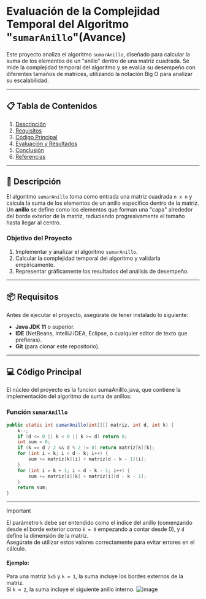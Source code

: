# Evaluación de la Complejidad Temporal del Algoritmo "`sumarAnillo`"(Avance)

Este proyecto analiza el algoritmo `sumarAnillo`, diseñado para calcular la suma de los elementos de un "anillo" dentro de una matriz cuadrada. Se mide la complejidad temporal del algoritmo y se evalúa su desempeño con diferentes tamaños de matrices, utilizando la notación Big O para analizar su escalabilidad.

---

## 📋 Tabla de Contenidos

1. [Descripción](#descripción)
2. [Requisitos](#requisitos)
3. [Código Principal](#código-principal)
4. [Evaluación y Resultados](#evaluación-y-resultados)
5. [Conclusión](#conclusión)
6. [Referencias](#referencias)

---

## 📝 Descripción

El algoritmo `sumarAnillo` toma como entrada una matriz cuadrada `n x n` y calcula la suma de los elementos de un anillo específico dentro de la matriz. Un **anillo** se define como los elementos que forman una "capa" alrededor del borde exterior de la matriz, reduciendo progresivamente el tamaño hasta llegar al centro.

### Objetivo del Proyecto

1. Implementar y analizar el algoritmo `sumarAnillo`.
2. Calcular la complejidad temporal del algoritmo y validarla empíricamente.
3. Representar gráficamente los resultados del análisis de desempeño.

---

## 📦 Requisitos

Antes de ejecutar el proyecto, asegúrate de tener instalado lo siguiente:

- **Java JDK 11** o superior.
- **IDE** (NetBeans, IntelliJ IDEA, Eclipse, o cualquier editor de texto que prefieras).
- **Git** (para clonar este repositorio).

---

## 💻 Código Principal
El núcleo del proyecto es la funcion sumaAnilllo.java, que contiene la implementación del algoritmo de suma de anillos:
### Función `sumarAnillo`
```Java
public static int sumarAnillo(int[][] matriz, int d, int k) {
    k--;
    if (d <= 0 || k < 0 || k >= d) return 0;
    int sum = 0;
    if (k == d / 2 && d % 2 != 0) return matriz[k][k];
    for (int i = k; i < d - k; i++) {
        sum += matriz[k][i] + matriz[d - k - 1][i];
    }
    for (int i = k + 1; i < d - k - 1; i++) {
        sum += matriz[i][k] + matriz[i][d - k - 1];
    }
    return sum;
}
```
---

>[!IMPORTANT]
El parámetro `k` debe ser entendido como el índice del anillo (comenzando desde el borde exterior como `k = 0` empezando a contar desde 0), y `d` define la dimensión de la matriz.  
Asegúrate de utilizar estos valores correctamente para evitar errores en el cálculo. 

#### Ejemplo:
Para una matriz `5x5` y `k = 1`, la suma incluye los bordes externos de la matriz.  
Si `k = 2`, la suma incluye el siguiente anillo interno.
![image](https://github.com/user-attachments/assets/adf57269-cca0-44c7-87d2-feca90a56c03)
